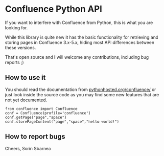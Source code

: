 Confluence Python API
=====================

If you want to interfere with Confluence from Python, this is what you are looking for.

While this library is quite new it has the basic functionality for retrieving and storing pages in Confluence 3.x-5.x, hiding most API differences between these versions.

That's open source and I will welcome any contributions, including bug reports ;)

How to use it
-------------

You should read the documentation from [pythonhosted.org/confluence/](http://pythonhosted.org/confluence/) or just look inside the source code as you may find some new features that are not yet documented.

    from confluence import Confluence
    conf = Confluence(profile='confluence')
    conf.getPage("page","space")
    conf.storePageContent("page","space","hello world!")

How to report bugs
------------------

Cheers,
Sorin Sbarnea
